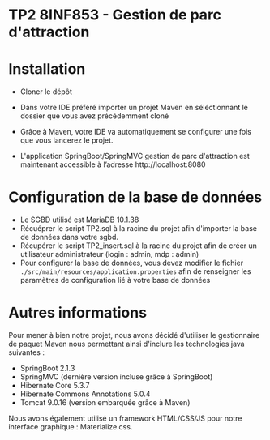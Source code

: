 # TP2 8INF853 - Gestion de parc d'attraction

# Installation

* Cloner le dépôt
* Dans votre IDE préféré importer un projet Maven en séléctionnant le dossier que vous avez précédemment cloné

* Grâce à Maven, votre IDE va automatiquement se configurer une fois que vous lancerez le projet.
* L'application SpringBoot/SpringMVC gestion de parc d'attraction est maintenant accessible à l’adresse http://localhost:8080

# Configuration de la base de données
* Le SGBD utilisé est MariaDB 10.1.38
* Récuéprer le script TP2.sql à la racine du projet afin d'importer la base de données dans votre sgbd.
* Récupérer le script TP2_insert.sql à la racine du projet afin de créer un utilisateur administrateur (login : admin, mdp : admin)
* Pour configurer la base de données, vous devez modifier le fichier `./src/main/resources/application.properties` afin de renseigner les paramètres de configuration lié à votre base de données

# Autres informations
Pour mener à bien notre projet, nous avons décidé d'utiliser le gestionnaire de paquet Maven nous permettant ainsi d'inclure les technologies java suivantes : <br>
* SpringBoot 2.1.3
* SpringMVC (dernière version incluse grâce à SpringBoot)
* Hibernate Core 5.3.7
* Hibernate Commons Annotations 5.0.4
* Tomcat 9.0.16 (version embarquée grâce à Maven) <br>

Nous avons également utilisé un framework HTML/CSS/JS pour notre interface graphique : Materialize.css.
